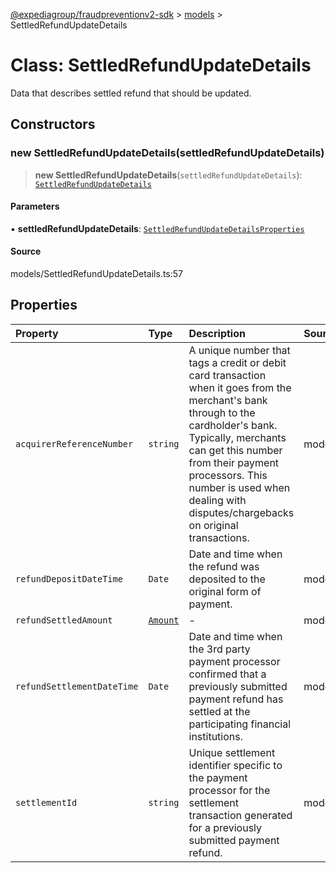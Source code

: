 [@expediagroup/fraudpreventionv2-sdk](../../index.md) > [models](../index.md) > SettledRefundUpdateDetails

# Class: SettledRefundUpdateDetails

Data that describes settled refund that should be updated.

## Constructors

### new SettledRefundUpdateDetails(settledRefundUpdateDetails)

> **new SettledRefundUpdateDetails**(`settledRefundUpdateDetails`): [`SettledRefundUpdateDetails`](SettledRefundUpdateDetails.md)

#### Parameters

▪ **settledRefundUpdateDetails**: [`SettledRefundUpdateDetailsProperties`](../interfaces/SettledRefundUpdateDetailsProperties.md)

#### Source

models/SettledRefundUpdateDetails.ts:57

## Properties

| Property | Type | Description | Source |
| :------ | :------ | :------ | :------ |
| `acquirerReferenceNumber` | `string` | A unique number that tags a credit or debit card transaction when it goes from the merchant\'s bank through to the cardholder\'s bank. Typically, merchants can get this number from their payment processors. This number is used when dealing with disputes/chargebacks on original transactions. | models/SettledRefundUpdateDetails.ts:45 |
| `refundDepositDateTime` | `Date` | Date and time when the refund was deposited to the original form of payment. | models/SettledRefundUpdateDetails.ts:40 |
| `refundSettledAmount` | [`Amount`](Amount.md) | - | models/SettledRefundUpdateDetails.ts:55 |
| `refundSettlementDateTime` | `Date` | Date and time when the 3rd party payment processor confirmed that a previously submitted payment refund has settled at the participating financial institutions. | models/SettledRefundUpdateDetails.ts:35 |
| `settlementId` | `string` | Unique settlement identifier specific to the payment processor for the settlement transaction generated for a previously submitted payment refund. | models/SettledRefundUpdateDetails.ts:50 |
